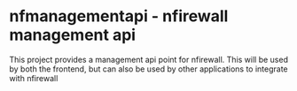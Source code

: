 # nfmanagementapi - nfirewall management api

This project provides a management api point for nfirewall. This will be used by both the frontend,
but can also be used by other applications to integrate with nfirewall